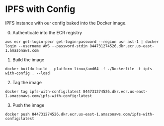 # IPFS with Config

IPFS instance with our config baked into the Docker image.

0. Authenticate into the ECR registry

`aws ecr get-login-pecr get-login-password --region usr ast-1 | docker login --username AWS --password-stdin 844731274526.dkr.ecr.us-east-1.amazonaws.com`

1. Build the image

`docker buildx build --platform linux/amd64 -f ./Dockerfile -t ipfs-with-config . --load`

2. Tag the image

`docker tag ipfs-with-config:latest 844731274526.dkr.ecr.us-east-1.amazonaws.com/ipfs-with-config:latest`

3. Push the image

`docker push 844731274526.dkr.ecr.us-east-1.amazonaws.com/ipfs-with-config:latest`